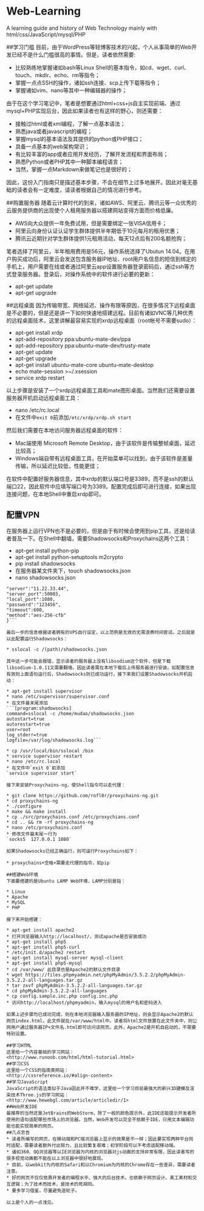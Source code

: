 # Web-Learning
A learning guide and history of Web Technology mainly with html/css/JavaScript/mysql/PHP

##学习门槛
目前，由于WordPress等轻博客技术的兴起，个人从事简单的Web开发已经不是什么门槛很高的事情。但是，读者依然需要:  

* 比较熟练地掌握诸如bash等Linux Shell的基本指令，如cd、wget、curl、touch、mkdir、echo、rm等指令；
* 掌握一点点SSH的操作，诸如ssh连接、scp上传下载等指令；
* 掌握诸如vim、nano等其中一种编辑器的操作；  

由于在这个学习笔记中，笔者是想要通过html+css+js自主实现前端、通过mysql+PHP实现后台，因此如果读者也有这样的野心，则还需要： 
 
* 接触过html或者xml编程，了解一点基本语法；
* 熟悉java或者javascript的编程；
* 掌握mysql的基本语法及其提供的python或PHP接口；
* 具备一点基本的web架构常识；
* 有比较丰富的app或者应用开发经历，了解开发流程和界面布局；
* 熟悉Python或者PHP其中一种脚本编程语言；
* 当然，掌握一点Markdown来做笔记也是很好的；

因此，这份入门指南只是描述基本步骤，不会在细节上过多地展开。因此对毫无基础的读者会有一定难度，请读者根据自己的情况进行参考。

##购置服务器
随着云计算时代的到来，诸如AWS、阿里云、腾讯云等一众优秀的云服务提供商的出现使个人租用服务器以搭建网站变得方面而价格低廉。 
 
* AWS向大众提供一年免费试用，但是需要绑定一张VISA信用卡；  
* 阿里云向身份认证认证学生群体提供半年期低于10元每月的租用优惠；  
* 腾讯云近期针对学生群体提供1元租用活动，每天12点后有200名额抢购；  


笔者选择了阿里云，半年租用费用是56元，操作系统选择了Ubutun 14.04。在用户购买成功后，阿里云会发送包含服务器IP地址、root用户名信息的短信到绑定的手机上，用户需要在线或者通过阿里云app设置服务器登录密码后，通过ssh等方式登录服务器。登录后，对操作系统中的软件进行必要的更新：  

* apt-get update
* apt-get upgrade  

##远程桌面
因为传输带宽、网络延迟、操作有限等原因，在很多情况下远程桌面是不必要的，但是还是讲一下如何快速地搭建远程。目前有诸如VNC等几种优秀的远程桌面技术，这里讲解最容易实现的xrdp远程桌面（root帐号不需要sudo）：

* apt-get install xrdp
* apt-add-repository ppa:ubuntu-mate-dev/ppa
* apt-add-repository ppa:ubuntu-mate-dev/trusty-mate
* apt-get update 
* apt-get upgrade
* apt-get install ubuntu-mate-core ubuntu-mate-desktop
* echo mate-session >~/.xsession
* service xrdp restart  

以上步骤是安装了一个xrdp远程桌面工具和mate图形桌面。当然我们还需要设置服务器开机启动远程桌面工具：  

* nano /etc/rc.local
* 在文件中`exit 0`前添加`/etc/xrdp/xrdp.sh start`  

然后我们需要在本地访问服务器远程桌面的软件：

* Mac端使用 Microsoft Remote Desktop，由于该软件是传输整帧桌面，延迟比较高；
* Windows端自带有远程桌面工具，在开始菜单可以找到，由于该软件是差量传输，所以延迟比较低，性能更佳；

在软件中配置好服务器信息，其中xrdp的默认端口号是3389，而不是ssh的默认端口22，因此软件中应填写端口号为3389。配置完成后即可进行连接，如果出现连接问题，在本地Shell中重启xrdp即可。

## 配置VPN
在服务器上运行VPN也不是必要的，但是由于有时候会使用到pip工具，还是给读者普及一下。在Shell中翻墙，需要Shadowsocks和Proxychains这两个工具：  

* apt-get install python-pip
* apt-get install python-setuptools m2crypto
* pip install shadowsocks
* 在服务器某文件夹下，touch shadowsocks.json
* nano shadowsocks.json  
```{
"server":"11.22.33.44", 
"server_port":50003,
"local_port":1080,
"password":"123456",
"timeout":600,
"method":"aes-256-cfb"
}```

最后一步的信息根据读者拥有的VPS自行设定，以上范例是无效的无需浪费时间尝试。之后就是以此配置运行Shadowsocks：  

* sslocal -c /(path)/shadowsocks.json

其中这一步可能会报错，显示读者的服务器上没有libsodium这个软件，但是下载libsodium-1.0.11又需要翻墙，因此读者需在本地下载后上传服务器进行安装。如配置信息有效则上面语句运行后，Shadowsocks则已成功运行，接下来我们设置Shadowsocks开机启动：  

* apt-get install supervisor
* nano /etc/supervisor/supervisor.conf
* 在文件最末尾添加
```[program:shadowsocks]
command=sslocal -c /home/mudao/shadowsocks.json
autostart=true
autorestart=true
user=root
log_stderr=true
logfile=/var/log/shadowsocks.log```  

* cp /usr/local/bin/sslocal /bin
* service supervisor restart 
* nano /etc/rc.local
* 在文件中`exit 0`前添加
`service supervisor start`

接下来安装Proxychains-ng，使Shell指令可以走代理：  

* git clone https://github.com/rofl0r/proxychains-ng.git
* cd proxychains-ng
* ./configure
* make && make install
* cp ./src/proxychains.conf /etc/proxychians.conf
* cd .. && rm -rf proxychains-ng
* nano /etc/proxychains.conf
* 修改文件最末尾一行为
`socks5  127.0.0.1 1080`

如果Shadowsocks已经正确运行，则可运行Proxychains如下：  

* proxychains+空格+需要走代理的指令，如pip

##搭建Web环境
下面要搭建的是Ubuntu LAMP Web环境，LAMP分别是指：  

* Linux
* Apache
* MySQL
* PHP

接下来开始搭建：  

* apt-get install apache2
* 打开浏览器输入http://localhost/，测试apache是否安装成功
* apt-get install php5
* apt-get install php5-curl
* /etc/init.d/apache2 restart
* apt-get install mysql-server mysql-client
* apt-get install php5-mysql
* cd /var/www/ 此目录也是Apache2的默认文件目录
* wget https://files.phpmyadmin.net/phpMyAdmin/3.5.2.2/phpMyAdmin-3.5.2.2-all-languages.tar.gz
* tar zxvf phpMyAdmin-3.5.2.2-all-languages.tar.gz
* cd phpMyAdmin-3.5.2.2-all-languages
* cp config.sample.inc.php config.inc.php
* 访问http://localhost/phpmyadmin，输入mysql的用户名和密码进入

如果上述步骤均已成功完成，则在本地浏览器输入服务器的IP地址，则会显示Apache2的默认网页index.html，此文件就在/var/www/html中。读者将html文件放置在此文件夹中，则公网用户通过服务器IP+文件名.html即可访问该网页。此外，Apache2是开机自启动的，不需要特别设置。

##学习HTML
这里给一个内容基础的学习网站：  
<http://www.runoob.com/html/html-tutorial.html>
##学习CSS
这里给一个CSS的指南类网站：  
<http://cssreference.io/#align-content>
##学习JavaScript
JavaScript的语法类似于Java因此并不难学，这里给一个学习目前最强大的新兴3D建模及渲染技术Three.js的学习网站：  
<http://www.hewebgl.com/article/articledir/1>
##Web开发IDE
最推荐的当然还是JetBrains的WebStorm，除了一般的颜色提示外，此IDE还能提示开发者所使用的语句适配哪些市场上的浏览器。当然，Web开发可以完全不依赖于IDE，只用文本编辑功能也能实现简单的网页。
##几点忠告
* 读者所编写的网页，在移动端和PC端浏览器上显示的效果是不一样；因此要实现两种平台同时适配，需要读者额外付出努力，且比较繁复艰难；初学阶段可以不考虑适配移动端。
* 诸如360、QQ浏览器等以IE浏览器为内核的浏览器对js动画的支持非常有限，因此读者写的很多视觉动画都不能在以上浏览器中很好地展现。
* 目前，以webkit为内核的Safari和以Chromium为内核的Chrome存在一些差异，需要读者注意。
* 好的网页不仅仅依靠开发者的编程水平、强大的后台技术，也依赖于网页设计、美工素材和交互逻辑；为了技术而技术，是技术的死胡同。
* 要多学习借鉴，尽量避免造轮子。

以上是个人的一点浅见。